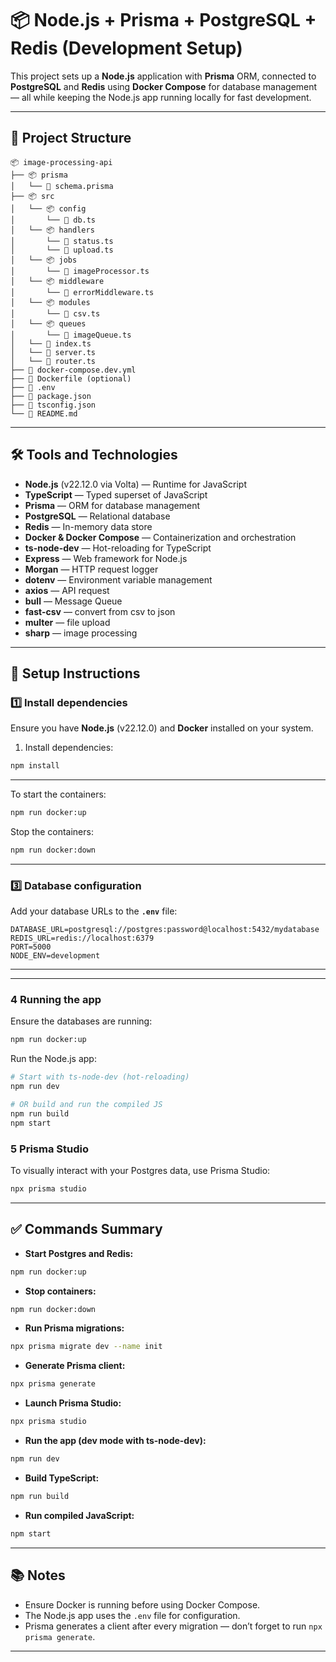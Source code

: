 # 📦 Node.js + Prisma + PostgreSQL + Redis (Development Setup)

This project sets up a **Node.js** application with **Prisma** ORM, connected to **PostgreSQL** and **Redis** using **Docker Compose** for database management — all while keeping the Node.js app running locally for fast development.

---

## 🚀 **Project Structure**

```
📦 image-processing-api
├── 📦 prisma
│   └── 📄 schema.prisma
├── 📦 src
│   └── 📦 config
│       └── 📄 db.ts
│   └── 📦 handlers
│       └── 📄 status.ts
│       └── 📄 upload.ts
│   └── 📦 jobs
│       └── 📄 imageProcessor.ts
│   └── 📦 middleware
│       └── 📄 errorMiddleware.ts
│   └── 📦 modules
│       └── 📄 csv.ts
│   └── 📦 queues
│       └── 📄 imageQueue.ts
│   └── 📄 index.ts
│   └── 📄 server.ts
│   └── 📄 router.ts
├── 📄 docker-compose.dev.yml
├── 📄 Dockerfile (optional)
├── 📄 .env
├── 📄 package.json
├── 📄 tsconfig.json
└── 📄 README.md
```

---

## 🛠️ **Tools and Technologies**

- **Node.js** (v22.12.0 via Volta) — Runtime for JavaScript
- **TypeScript** — Typed superset of JavaScript
- **Prisma** — ORM for database management
- **PostgreSQL** — Relational database
- **Redis** — In-memory data store
- **Docker & Docker Compose** — Containerization and orchestration
- **ts-node-dev** — Hot-reloading for TypeScript
- **Express** — Web framework for Node.js
- **Morgan** — HTTP request logger
- **dotenv** — Environment variable management
- **axios** — API request
- **bull** — Message Queue
- **fast-csv** — convert from csv to json
- **multer** — file upload
- **sharp** — image processing

---

## 🌿 **Setup Instructions**

### 1️⃣ **Install dependencies**

Ensure you have **Node.js** (v22.12.0) and **Docker** installed on your system.

1. Install dependencies:

```bash
npm install
```

---

To start the containers:

```bash
npm run docker:up
```

Stop the containers:

```bash
npm run docker:down
```

---

### 3️⃣ **Database configuration**

Add your database URLs to the **`.env`** file:

```plaintext
DATABASE_URL=postgresql://postgres:password@localhost:5432/mydatabase
REDIS_URL=redis://localhost:6379
PORT=5000
NODE_ENV=development
```

---

---

### 4 **Running the app**

Ensure the databases are running:

```bash
npm run docker:up
```

Run the Node.js app:

```bash
# Start with ts-node-dev (hot-reloading)
npm run dev

# OR build and run the compiled JS
npm run build
npm start
```

### 5 **Prisma Studio**

To visually interact with your Postgres data, use Prisma Studio:

```bash
npx prisma studio
```

---

## ✅ **Commands Summary**

- **Start Postgres and Redis:**

```bash
npm run docker:up
```

- **Stop containers:**

```bash
npm run docker:down
```

- **Run Prisma migrations:**

```bash
npx prisma migrate dev --name init
```

- **Generate Prisma client:**

```bash
npx prisma generate
```

- **Launch Prisma Studio:**

```bash
npx prisma studio
```

- **Run the app (dev mode with ts-node-dev):**

```bash
npm run dev
```

- **Build TypeScript:**

```bash
npm run build
```

- **Run compiled JavaScript:**

```bash
npm start
```

---

## 📚 **Notes**

- Ensure Docker is running before using Docker Compose.
- The Node.js app uses the `.env` file for configuration.
- Prisma generates a client after every migration — don’t forget to run `npx prisma generate`.

---
